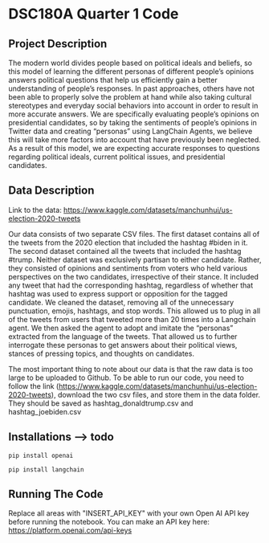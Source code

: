 # DSC180A Quarter 1 Code
## Project Description
The modern world divides people based on political ideals and beliefs, so this model of
learning the different personas of different people’s opinions answers political questions that help
us efficiently gain a better understanding of people’s responses. In past approaches, others have
not been able to properly solve the problem at hand while also taking cultural stereotypes and
everyday social behaviors into account in order to result in more accurate answers. We are
specifically evaluating people’s opinions on presidential candidates, so by taking the sentiments
of people’s opinions in Twitter data and creating “personas” using LangChain Agents, we believe
this will take more factors into account that have previously been neglected. As a result of this
model, we are expecting accurate responses to questions regarding political ideals, current
political issues, and presidential candidates.

## Data Description
Link to the data: https://www.kaggle.com/datasets/manchunhui/us-election-2020-tweets

Our data consists of two separate CSV files. The first dataset contains all of the tweets
from the 2020 election that included the hashtag #biden in it. The second dataset contained all
the tweets that included the hashtag #trump. Neither dataset was exclusively partisan to either
candidate. Rather, they consisted of opinions and sentiments from voters who held various
perspectives on the two candidates, irrespective of their stance. It included any tweet that had the
corresponding hashtag, regardless of whether that hashtag was used to express support or
opposition for the tagged candidate. We cleaned the dataset, removing all of the unnecessary
punctuation, emojis, hashtags, and stop words. This allowed us to plug in all of the tweets from
users that tweeted more than 20 times into a Langchain agent. We then asked the agent to adopt
and imitate the “personas” extracted from the language of the tweets. That allowed us to further
interrogate these personas to get answers about their political views, stances of pressing topics,
and thoughts on candidates.

The most important thing to note about our data is that the raw data is too large to be uploaded to Github. To be able to run our code, 
you need to follow the link (https://www.kaggle.com/datasets/manchunhui/us-election-2020-tweets), download the two csv files, and store them in the data folder. 
They should be saved as hashtag_donaldtrump.csv and hashtag_joebiden.csv

## Installations --> todo
```pip install openai``` 

```pip install langchain```

## Running The Code
Replace all areas with "INSERT_API_KEY" with your own Open AI API key before running the notebook. You can make an API key here: https://platform.openai.com/api-keys 
